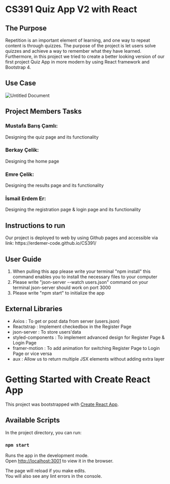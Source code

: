 # CS391 Quiz App V2 with React
<h2> The Purpose </h2>

Repetition is an important element of learning, and one way to repeat content is through quizzes. The purpose of the project is let users solve quizzes and achieve a way to remember what they have learned. Furthermore, in this project we tried to create a better looking version of our first project Quiz App in more modern by using React framework and Bootstrap 4.
<h2> Use Case </h2>

![Untitled Document](https://user-images.githubusercontent.com/31419720/102690566-59034680-4217-11eb-9a9a-51122b47f809.jpg)
<h2> Project Members Tasks </h2>

<h3>Mustafa Barış Çamlı:</h3>
Designing the quiz page and its functionality
<h3>Berkay Çelik:</h3>
Designing the home page
<h3>Emre Çelik:</h3>
Designing the results page and its functionality
<h3>İsmail Erdem Er:</h3>
Designing the registration page & login page and its functionality
<h2> Instructions to run </h2>
Our project is deployed to web by using Github pages and accessible via link:
https://erdemer-code.github.io/CS391/

## User Guide
<ol>
  <li>When pulling this app please write your terminal "npm install" this command enables you to install the necessary files to your computer</li>
  <li>Please write "json-server --watch users.json" command on your terminal json-server should work on port 3000</li>
  <li>Please write "npm start" to initialize the app </li>
</ol>

## External Libraries
<ul>
  <li>Axios : To get or post data from server (users.json) </li>
  <li>Reactstrap : Implement checkedbox in the Register Page </li>
  <li>json-server : To store users'data </li>
  <li>styled-components : To implement advanced design for Register Page & Login Page </li>
  <li>framer-motion : To add animation for switching Register Page to Login Page or vice versa </li>
  <li>aux : Allow us to return multiple JSX elements without adding extra layer </li>
</ul>

# Getting Started with Create React App

This project was bootstrapped with [Create React App](https://github.com/facebook/create-react-app).

## Available Scripts

In the project directory, you can run:

### `npm start`

Runs the app in the development mode.\
Open [http://localhost:3001](http://localhost:3001) to view it in the browser.

The page will reload if you make edits.\
You will also see any lint errors in the console.

